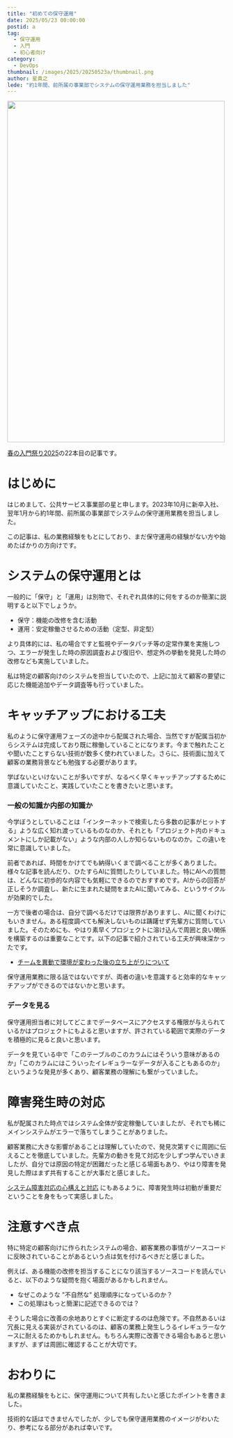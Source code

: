 ```yaml
---
title: "初めての保守運用"
date: 2025/05/23 00:00:00
postid: a
tag:
  - 保守運用
  - 入門
  - 初心者向け
category:
  - DevOps
thumbnail: /images/2025/20250523a/thumbnail.png
author: 星貴之
lede: "約1年間、前所属の事業部でシステムの保守運用業務を担当しました"
---
```


<img src="/images/2025/20250523a/undraw_learning_qt7d.png" alt="" width="500" height="784">

[春の入門祭り2025](/articles/20250413a/)の22本目の記事です。

# はじめに

はじめまして、公共サービス事業部の星と申します。2023年10月に新卒入社、翌年1月から約1年間、前所属の事業部でシステムの保守運用業務を担当しました。

この記事は、私の業務経験をもとにしており、まだ保守運用の経験がない方や始めたばかりの方向けです。

#  システムの保守運用とは

一般的に「保守」と「運用」は別物で、それぞれ具体的に何をするのか簡潔に説明すると以下でしょうか。

- 保守：機能の改修を含む活動
- 運用：安定稼働させるための活動（定型、非定型）

より具体的には、私の場合ですと監視やデータパッチ等の定常作業を実施しつつ、エラーが発生した時の原因調査および復旧や、想定外の挙動を発見した時の改修なども実施していました。

私は特定の顧客向けのシステムを担当していたので、上記に加えて顧客の要望に応じた機能追加やデータ調査等も行っていました。

# キャッチアップにおける工夫

私のように保守運用フェーズの途中から配属された場合、当然ですが配属当初からシステムは完成しており既に稼働していることになります。今まで触れたことや聞いたことすらない技術が数多く使われていました。さらに、技術面に加えて顧客の業務背景なども勉強する必要があります。

学ばないといけないことが多いですが、なるべく早くキャッチアップするために意識していたこと、実践していたことを書きたいと思います。

### 一般の知識か内部の知識か

今学ぼうとしていることは「インターネットで検索したら多数の記事がヒットする」ような広く知れ渡っているものなのか、それとも「プロジェクト内のドキュメントにしか記載がない」ような内部の人しか知らないものなのか。この違いを常に意識していました。

前者であれば、時間をかけてでも納得いくまで調べることが多くありました。様々な記事を読んだり、ひたすらAIに質問したりしていました。特にAIへの質問は、どんなに初歩的な内容でも気軽にできるのでおすすめです。AIからの回答が正しそうか調査し、新たに生まれた疑問をまたAIに聞いてみる、というサイクルが効果的でした。

一方で後者の場合は、自分で調べるだけでは限界がありますし、AIに聞くわけにもいきません。ある程度調べても解決しないものは躊躇せず先輩方に質問していました。そのためにも、やはり素早くプロジェクトに溶け込んで周囲と良い関係を構築するのは重要なことです。以下の記事で紹介されている工夫が興味深かったです。

- [チームを異動で環境が変わった後の立ち上がりについて](/articles/20250423a/)

保守運用業務に限る話ではないですが、両者の違いを意識すると効率的なキャッチアップができるのではないかと思います。

### データを見る

保守運用担当者に対してどこまでデータベースにアクセスする権限が与えられているかはプロジェクトにもよると思いますが、許されている範囲で実際のデータを積極的に見ると良いと思います。

データを見ている中で「このテーブルのこのカラムにはそういう意味があるのか」「このカラムにはこういったイレギュラーなデータが入ることもあるのか」というような発見が多くあり、顧客業務の理解にも繋がっていました。

# 障害発生時の対応

私が配属された時点ではシステム全体が安定稼働していましたが、それでも稀にメインシステムがエラーで落ちてしまうことがありました。

顧客業務に大きな影響があることは理解していたので、発見次第すぐに周囲に伝えることを徹底していました。先輩方の動きを見て対応を少しずつ学んでいきましたが、自分では原因の特定が困難だったと感じる場面もあり、やはり障害を発見した際はまず共有することが大事だと感じました。

[システム障害対応の心構えと対応](/articles/20210202/) にもあるように、障害発生時は初動が重要だということを身をもって実感しました。

# 注意すべき点

特に特定の顧客向けに作られたシステムの場合、顧客業務の事情がソースコードに反映されていることがあるという点は気を付けるべきだと感じました。

例えば、ある機能の改修を担当することになり該当するソースコードを読んでいると、以下のような疑問を抱く場面があるかもしれません。

- なぜこのような "不自然な" 処理順序になっているのか？
- この処理はもっと簡潔に記述できるのでは？

そうした場合に改善の余地ありとすぐに断定するのは危険です。不自然あるいは冗長に見える実装がされているのは、顧客の業務上発生しうるイレギュラーなケースに耐えるためかもしれません。もちろん実際に改善できる場合もあると思いますが、まずは周囲に確認することが大切です。

# おわりに

私の業務経験をもとに、保守運用について共有したいと感じたポイントを書きました。

技術的な話はできませんでしたが、少しでも保守運用業務のイメージがわいたり、参考になる部分があれば幸いです。
